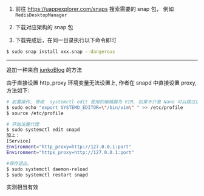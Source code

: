 
1. 前往 <https://uappexplorer.com/snaps> 搜索需要的 snap 包， 例如 `RedisDesktopManager`

1. 下载对应架构的 snap 包

1. 下载完成后，在同一目录执行以下命令即可
```bash
$ sudo snap install xxx.snap --dangerous
```

---- 

追加一种来自 [junkoBlog](https://blog.shunwww.cn/2019/02/19/yuque/proxy-snap/) 的方法

由于直接设置 http_proxy 环境变量无法设置上, 作者在 snapd 中直接设置 proxy, 方法如下:

```bash
# 前置操作, 修改  systemctl edit 使用的编辑器为 VIM, 如果不介意 Nano 可以跳过这一步
$ sudo echo "export SYSTEMD_EDITOR=\"/bin/vim\" " >> /etc/profile
$ source /etc/profile

# 开始设置代理
$ sudo systemctl edit snapd
加上：
[Service]
Environment="http_proxy=http://127.0.0.1:port"
Environment="https_proxy=http://127.0.0.1:port"

#保存退出。
$ sudo systemctl daemon-reload
$ sudo systemctl restart snapd
```

实测相当有效


